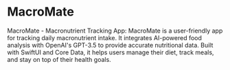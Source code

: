 # MacroMate
MacroMate - Macronutrient Tracking App: MacroMate is a user-friendly app for tracking daily macronutrient intake. It integrates AI-powered food analysis with OpenAI's GPT-3.5 to provide accurate nutritional data. Built with SwiftUI and Core Data, it helps users manage their diet, track meals, and stay on top of their health goals.
